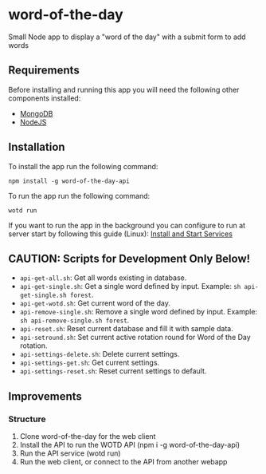 # word-of-the-day
Small Node app to display a "word of the day" with a submit form to add words

## Requirements

Before installing and running this app you will need the following other components installed:

- [MongoDB](https://docs.mongodb.com/master/administration/install-community/)
- [NodeJS](https://nodejs.org/en/download/)

## Installation

To install the app run the following command:
```
npm install -g word-of-the-day-api
```

To run the app run the following command:

```
wotd run
```

If you want to run the app in the background you can configure to run at server start by following this guide (Linux): 
[Install and Start Services](https://certsimple.com/blog/deploy-node-on-linux#-a-name-node-linux-service-systemd-a-install-and-start-services)

## CAUTION: Scripts for Development Only Below!

* `api-get-all.sh`: Get all words existing in database.
* `api-get-single.sh`: Get a single word defined by input. Example: `sh api-get-single.sh forest`.
* `api-get-wotd.sh`: Get current word of the day.
* `api-remove-single.sh`: Remove a single word defined by input. Example: `sh api-remove-single.sh forest`.
* `api-reset.sh`: Reset current database and fill it with sample data.
* `api-setround.sh`: Set current active rotation round for Word of the Day rotation.
* `api-settings-delete.sh`: Delete current settings.
* `api-settings-get.sh`: Get current settings.
* `api-settings-reset.sh`: Reset current settings to default.

## Improvements

### Structure

1. Clone word-of-the-day for the web client
2. Install the API to run the WOTD API (npm i -g word-of-the-day-api)
3. Run the API service (wotd run)
4. Run the web client, or connect to the API from another webapp
